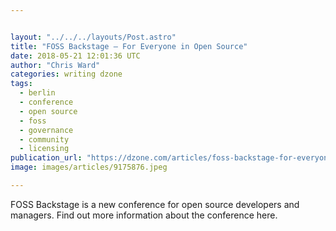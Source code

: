 ```yaml
---


layout: "../../../layouts/Post.astro"
title: "FOSS Backstage – For Everyone in Open Source"
date: 2018-05-21 12:01:36 UTC
author: "Chris Ward"
categories: writing dzone
tags:
  - berlin
  - conference
  - open source
  - foss
  - governance
  - community
  - licensing
publication_url: "https://dzone.com/articles/foss-backstage-for-everyone-in-open-source"
image: images/articles/9175876.jpeg

---
```

FOSS Backstage is a new conference for open source developers and managers. Find out more information about the conference here.

